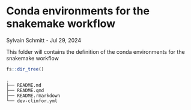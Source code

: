 # Conda environments for the snakemake workflow
Sylvain Schmitt -
Jul 29, 2024

This folder will contains the definition of the conda environments for
the snakemake workflow

``` r
fs::dir_tree()
```

    .
    ├── README.md
    ├── README.qmd
    ├── README.rmarkdown
    └── dev-climfor.yml
